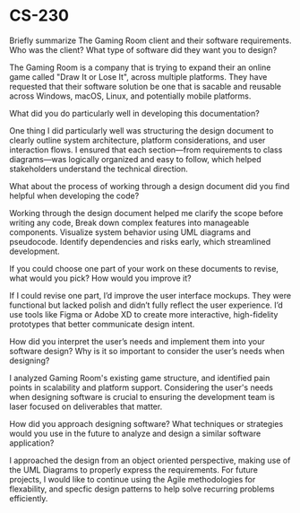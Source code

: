 # CS-230

Briefly summarize The Gaming Room client and their software requirements. Who was the client? What type of software did they want you to design?

The Gaming Room is a company that is trying to expand their an online game called "Draw It or Lose It", across multiple platforms. 
They have requested that their software solution be one that is sacable and reusable across Windows, macOS, Linux, and potentially
mobile platforms. 

What did you do particularly well in developing this documentation?

One thing I did particularly well was structuring the design document to clearly outline system architecture, platform considerations,
and user interaction flows. I ensured that each section—from requirements to class diagrams—was logically organized and easy to follow,
which helped stakeholders understand the technical direction.

What about the process of working through a design document did you find helpful when developing the code?

Working through the design document helped me clarify the scope before writing any code, Break down complex features into manageable components.
Visualize system behavior using UML diagrams and pseudocode. Identify dependencies and risks early, which streamlined development.

If you could choose one part of your work on these documents to revise, what would you pick? How would you improve it?

If I could revise one part, I’d improve the user interface mockups. They were functional but lacked polish and didn’t fully reflect the user experience.
I’d use tools like Figma or Adobe XD to create more interactive, high-fidelity prototypes that better communicate design intent.

How did you interpret the user’s needs and implement them into your software design? Why is it so important to consider the user’s needs when designing?

I analyzed Gaming Room's existing game structure, and identified pain points in scalability and platform support. Considering
the user's needs when designing software is crucial to ensuring the development team is laser focused on deliverables that
matter. 

How did you approach designing software? What techniques or strategies would you use in the future to analyze and design a similar software application?

I approached the design from an object oriented perspective, making use of the UML Diagrams to properly express the requirements. For future projects, 
I would like to continue using the Agile methodologies for flexability, and specfic design patterns to help solve recurring problems efficiently.
